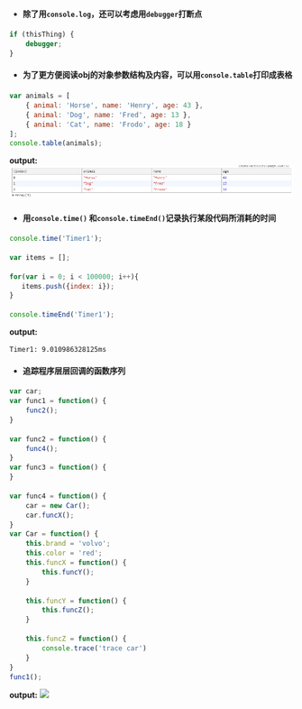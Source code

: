 - #### 除了用```console.log```，还可以考虑用```debugger```打断点
```js
if (thisThing) {
    debugger;
}
```

- #### 为了更方便阅读obj的对象参数结构及内容，可以用```console.table```打印成表格
```js
var animals = [
    { animal: 'Horse', name: 'Henry', age: 43 },
    { animal: 'Dog', name: 'Fred', age: 13 },
    { animal: 'Cat', name: 'Frodo', age: 18 }
];
console.table(animals);
```
**output:**
![](https://github.com/cxiling/nodejs/blob/master/imgs/O%5BW_ZM%24QWR~M_2PN80AEXWA.png)

- #### 用```console.time()``` 和```console.timeEnd()```记录执行某段代码所消耗的时间
```js
console.time('Timer1');
 
var items = [];
 
for(var i = 0; i < 100000; i++){
   items.push({index: i});
}
 
console.timeEnd('Timer1');
```
**output:**
```
Timer1: 9.010986328125ms
```

- #### 追踪程序层层回调的函数序列
```js
var car;
var func1 = function() {
    func2();
}

var func2 = function() {
    func4();
}
var func3 = function() {
}

var func4 = function() {
    car = new Car();
    car.funcX();
}
var Car = function() {
    this.brand = 'volvo';
    this.color = 'red';
    this.funcX = function() {
        this.funcY();
    }

    this.funcY = function() {
        this.funcZ();
    }

    this.funcZ = function() {
        console.trace('trace car')
    }
}
func1();
```
**output:**
![]('https://github.com/cxiling/nodejs/blob/master/imgs/O%5BW_ZM%24QWR~M_2PN80AEXWA.png')
